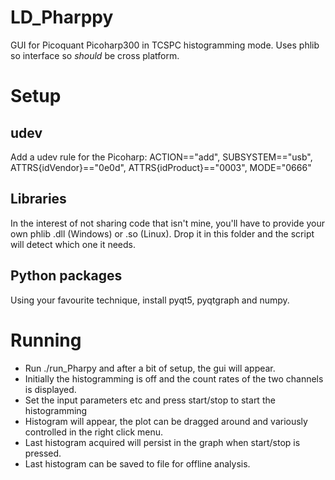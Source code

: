# LD_Pharppy
GUI for Picoquant Picoharp300 in TCSPC histogramming mode. Uses phlib so interface so *should* be cross platform.

# Setup
## udev
Add a udev rule for the Picoharp: ACTION=="add", SUBSYSTEM=="usb", ATTRS{idVendor}=="0e0d", ATTRS{idProduct}=="0003", MODE="0666"
## Libraries
In the interest of not sharing code that isn't mine, you'll have to provide your own phlib .dll (Windows) or .so (Linux). Drop it in this folder and the script will detect which one it needs.
## Python packages
Using your favourite technique, install pyqt5, pyqtgraph and numpy.

# Running
- Run ./run_Pharpy and after a bit of setup, the gui will appear.
- Initially the histogramming is off and the count rates of the two channels is displayed.
- Set the input parameters etc and press start/stop to start the histogramming
- Histogram will appear, the plot can be dragged around and variously controlled in the right click menu.
- Last histogram acquired will persist in the graph when start/stop is pressed.
- Last histogram can be saved to file for offline analysis.
